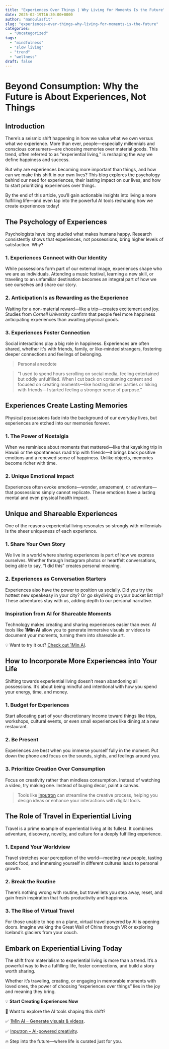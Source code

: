 ```yaml
---
title: "Experiences Over Things | Why Living for Moments Is the Future"
date: 2025-02-19T16:30:00+0000
author: "manoulasfit"
slug: "experiences-over-things-why-living-for-moments-is-the-future"
categories:
  - "Uncategorized"
tags:
  - "mindfulness"
  - "slow living"
  - "trend"
  - "wellness"
draft: false
---
```

# Beyond Consumption: Why the Future is About Experiences, Not Things

## Introduction

There’s a seismic shift happening in how we value what we own versus what we experience. More than ever, people—especially millennials and conscious consumers—are choosing memories over material goods. This trend, often referred to as "experiential living," is reshaping the way we define happiness and success.

But why are experiences becoming more important than things, and how can we make this shift in our own lives? This blog explores the psychology behind our need for experiences, their lasting impact on our lives, and how to start prioritizing experiences over things.

By the end of this article, you’ll gain actionable insights into living a more fulfilling life—and even tap into the powerful AI tools reshaping how we create experiences today!

## The Psychology of Experiences

Psychologists have long studied what makes humans happy. Research consistently shows that experiences, not possessions, bring higher levels of satisfaction. Why?

### 1. Experiences Connect with Our Identity

While possessions form part of our external image, experiences shape who we are as individuals. Attending a music festival, learning a new skill, or traveling to an unfamiliar destination becomes an integral part of how we see ourselves and share our story.

### 2. Anticipation Is as Rewarding as the Experience

Waiting for a non-material reward—like a trip—creates excitement and joy. Studies from *Cornell University* confirm that people feel more happiness anticipating experiences than awaiting physical goods.

### 3. Experiences Foster Connection

Social interactions play a big role in happiness. Experiences are often shared, whether it's with friends, family, or like-minded strangers, fostering deeper connections and feelings of belonging.

> Personal anecdote

> "I used to spend hours scrolling on social media, feeling entertained but oddly unfulfilled. When I cut back on consuming content and focused on creating moments—like hosting dinner parties or hiking with friends—I started feeling a stronger sense of purpose."

## Experiences Create Lasting Memories

Physical possessions fade into the background of our everyday lives, but experiences are etched into our memories forever.

### 1. The Power of Nostalgia

When we reminisce about moments that mattered—like that kayaking trip in Hawaii or the spontaneous road trip with friends—it brings back positive emotions and a renewed sense of happiness. Unlike objects, memories become richer with time.

### 2. Unique Emotional Impact

Experiences often evoke emotions—wonder, amazement, or adventure—that possessions simply cannot replicate. These emotions have a lasting mental and even physical health impact.

## Unique and Shareable Experiences

One of the reasons experiential living resonates so strongly with millennials is the sheer uniqueness of each experience.

### 1. Share Your Own Story

We live in a world where sharing experiences is part of how we express ourselves. Whether through Instagram photos or heartfelt conversations, being able to say, “I did this” creates personal meaning.

### 2. Experiences as Conversation Starters

Experiences also have the power to position us socially. Did you try the hottest new speakeasy in your city? Or go skydiving on your bucket list trip? These adventures stay with us, adding depth to our personal narrative.

### Inspiration from AI for Shareable Moments

Technology makes creating and sharing experiences easier than ever. AI tools like **1Min AI** allow you to generate immersive visuals or videos to document your moments, turning them into shareable art.

💡 Want to try it out? [Check out 1Min AI](https://1min.ai?aff=9mwngN).

## How to Incorporate More Experiences into Your Life

Shifting towards experiential living doesn’t mean abandoning all possessions. It’s about being mindful and intentional with how you spend your energy, time, and money.

### 1. Budget for Experiences

Start allocating part of your discretionary income toward things like trips, workshops, cultural events, or even small experiences like dining at a new restaurant.

### 2. Be Present

Experiences are best when you immerse yourself fully in the moment. Put down the phone and focus on the sounds, sights, and feelings around you.

### 3. Prioritize Creation Over Consumption

Focus on creativity rather than mindless consumption. Instead of watching a video, try making one. Instead of buying decor, paint a canvas.

> Tools like [Inputron](https://inputron.com?aff=9mwngN) can streamline the creative process, helping you design ideas or enhance your interactions with digital tools.

## The Role of Travel in Experiential Living

Travel is a prime example of experiential living at its fullest. It combines adventure, discovery, novelty, and culture for a deeply fulfilling experience.

### 1. Expand Your Worldview

Travel stretches your perception of the world—meeting new people, tasting exotic food, and immersing yourself in different cultures leads to personal growth.

### 2. Break the Routine

There’s nothing wrong with routine, but travel lets you step away, reset, and gain fresh inspiration that fuels productivity and happiness.

### 3. The Rise of Virtual Travel

For those unable to hop on a plane, virtual travel powered by AI is opening doors. Imagine walking the Great Wall of China through VR or exploring Iceland’s glaciers from your couch.

## Embark on Experiential Living Today

The shift from materialism to experiential living is more than a trend. It’s a powerful way to live a fulfilling life, foster connections, and build a story worth sharing.

Whether it’s traveling, creating, or engaging in memorable moments with loved ones, the power of choosing “experiences over things” lies in the joy and meaning they bring.

💡 **Start Creating Experiences Now**

🚀 Want to explore the AI tools shaping this shift?

✅ [1Min AI – Generate visuals & videos](https://1min.ai?aff=9mwngN).

✅ [Inputron – AI-powered creativity](https://inputron.com?aff=9mwngN).

🔥 Step into the future—where life is curated just for you.